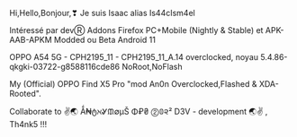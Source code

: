 
Hi,Hello,Bonjour,❣ Je suis Isaac alias Is44cIsm4el

Intéressé par devⓇ Addons Firefox PC+Mobile (Nightly & Stable) et APK-AAB-APKM Modded ou Beta Android 11

OPPO A54 5G - CPH2195_11 - CPH2195_11_A.14 overclocked, noyau 5.4.86-qkgki-03722-g8588116cde86 NoRoot,NoFlash

My (Official) OPPO Find X5 Pro "mod An0n Overclocked,Flashed & XDA-Rooted".

Collaborate to ✌🌏 Ǻ₦ტℵᎽᙢ∅μŠ Φ₽₴ ⓶𝟘૨² D3V - development 🌏✌ , Th4nk5 !!!
